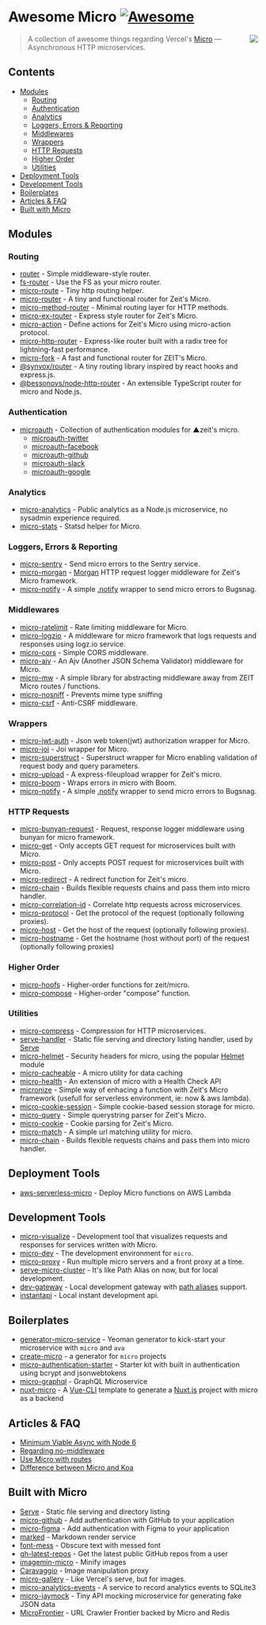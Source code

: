 # Awesome Micro [![Awesome](https://cdn.rawgit.com/sindresorhus/awesome/d7305f38d29fed78fa85652e3a63e154dd8e8829/media/badge.svg)](https://github.com/sindresorhus/awesome)

<a href="https://github.com/vercel/micro"><img align="right" src="https://camo.githubusercontent.com/67335088cb7b156fb779f6d60635e70780efe714/68747470733a2f2f636c6475702e636f6d2f4a446d6d4858337568462e737667" /></a>

> A collection of awesome things regarding Vercel's [Micro](https://github.com/zeit/micro) — Asynchronous HTTP microservices.

## Contents

- [Modules](#modules)
  - [Routing](#routing)
  - [Authentication](#authentication)
  - [Analytics](#analytics)
  - [Loggers, Errors & Reporting](#loggers-errors--reporting)
  - [Middlewares](#middlewares)
  - [Wrappers](#wrappers)
  - [HTTP Requests](#http-requests)
  - [Higher Order](#higher-order)
  - [Utilities](#utilities)
- [Deployment Tools](#deployment-tools)
- [Development Tools](#development-tools)
- [Boilerplates](#boilerplates)
- [Articles & FAQ](#articles--faq)
- [Built with Micro](#built-with-micro)

## Modules

### Routing

- [router](https://github.com/pillarjs/router) - Simple middleware-style router.
- [fs-router](https://github.com/jesseditson/fs-router) - Use the FS as your micro router.
- [micro-route](https://github.com/dotcypress/micro-route) - Tiny http routing helper.
- [micro-router](https://github.com/pedronauck/micro-router) - A tiny and functional router for Zeit's Micro.
- [micro-method-router](https://github.com/jamo/micro-method-router) - Minimal routing layer for HTTP methods.
- [micro-ex-router](https://github.com/Masquerade-Circus/micro-ex-router) - Express style router for Zeit's Micro.
- [micro-action](https://github.com/zhaoyao91/micro-action) - Define actions for Zeit's Micro using micro-action protocol.
- [micro-http-router](https://github.com/protocol114/micro-http-router) - Express-like router built with a radix tree for lightning-fast performance.
- [micro-fork](https://github.com/amio/micro-fork) - A fast and functional router for ZEIT's Micro.
- [@synvox/router](https://github.com/Synvox/router) - A tiny routing library inspired by react hooks and express.js.
- [@bessonovs/node-http-router](https://github.com/Bessonov/node-http-router) - An extensible TypeScript router for micro and Node.js.

### Authentication

- [microauth](https://github.com/microauth) - Collection of authentication modules for ▲zeit's micro.
  - [microauth-twitter](https://github.com/microauth/microauth-twitter)
  - [microauth-facebook](https://github.com/microauth/microauth-facebook)
  - [microauth-github](https://github.com/microauth/microauth-github)
  - [microauth-slack](https://github.com/microauth/microauth-slack)
  - [microauth-google](https://github.com/microauth/microauth-google)

### Analytics

- [micro-analytics](https://github.com/mxstbr/micro-analytics) - Public analytics as a Node.js microservice, no sysadmin experience required.
- [micro-stats](https://github.com/dotcypress/micro-stats) - Statsd helper for Micro.

### Loggers, Errors & Reporting

- [micro-sentry](https://github.com/tanmulabs/micro-sentry) - Send micro errors to the Sentry service.
- [micro-morgan](https://github.com/nickcis/micro-morgan) - [Morgan](https://github.com/expressjs/morgan) HTTP request logger middleware for Zeit's Micro framework.
- [micro-notify](https://github.com/pauldariye/micro-notify) - A simple [.notify](https://github.com/bugsnag/bugsnag-js) wrapper to send micro errors to Bugsnag.

### Middlewares

- [micro-ratelimit](https://github.com/dotcypress/micro-ratelimit) - Rate limiting middleware for Micro.
- [micro-logzio](https://github.com/littledumb/micro-logzio) - A middleware for micro framework that logs requests and responses using logz.io service.
- [micro-cors](https://github.com/possibilities/micro-cors) - Simple CORS middleware.
- [micro-ajv](https://github.com/igat64/micro-ajv) - An Ajv (Another JSON Schema Validator) middleware for Micro.
- [micro-mw](https://github.com/mhamann/micro-mw) - A simple library for abstracting middleware away from ZEIT Micro routes / functions.
- [micro-nosniff](https://github.com/GaiAma/micro-nosniff) - Prevents mime type sniffing
- [micro-csrf](https://github.com/fourcube/micro-csrf) - Anti-CSRF middleware.

### Wrappers

- [micro-jwt-auth](https://github.com/kandros/micro-jwt-auth) - Json web token(jwt) authorization wrapper for Micro.
- [micro-joi](https://github.com/stearm/micro-joi) - Joi wrapper for Micro.
- [micro-superstruct](https://github.com/brandon93s/micro-superstruct) - Superstruct wrapper for Micro enabling validation of request body and query parameters.
- [micro-upload](https://github.com/julianduque/micro-upload) - A express-fileupload wrapper for Zeit's micro.
- [micro-boom](https://github.com/onbjerg/micro-boom) - Wraps errors in micro with Boom.
- [micro-notify](https://github.com/pauldariye/micro-notify) - A simple [.notify](https://github.com/bugsnag/bugsnag-js) wrapper to send micro errors to Bugsnag.

### HTTP Requests
- [micro-bunyan-request](https://github.com/maximeshr/micro-bunyan-request) - Request, response logger middleware using bunyan for micro framework.
- [micro-get](https://github.com/romuloalves/micro-get) - Only accepts GET request for microservices built with Micro.
- [micro-post](https://github.com/romuloalves/micro-post) - Only accepts POST request for microservices built with Micro.
- [micro-redirect](https://github.com/timReynolds/micro-redirect) - A redirect function for Zeit's micro.
- [micro-chain](https://github.com/dimapaloskin/micro-chain) - Builds flexible requests chains and pass them into micro handler.
- [micro-correlation-id](https://github.com/tafarij/micro-correlation-id) - Correlate http requests across microservices.
- [micro-protocol](https://github.com/cprecioso/micro-protocol) - Get the protocol of the request (optionally following proxies).
- [micro-host](https://github.com/cprecioso/micro-host) - Get the host of the request (optionally following proxies).
- [micro-hostname](https://github.com/cprecioso/micro-hostname) - Get the hostname (host without port) of the request (optionally following proxies)

### Higher Order

- [micro-hoofs](https://github.com/KaleoSoftware/micro-hoofs) - Higher-order functions for zeit/micro.
- [micro-compose](https://github.com/microauth/micro-compose) - Higher-order "compose" function.

### Utilities

- [micro-compress](https://github.com/joakimbeng/micro-compress) - Compression for HTTP microservices.
- [serve-handler](https://github.com/zeit/serve-handler) - Static file serving and directory listing handler, used by [Serve](https://github.com/zeit/serve)
- [micro-helmet](https://github.com/goto-bus-stop/micro-helmet) - Security headers for micro, using the popular [Helmet](https://www.npmjs.com/package/helmet) module
- [micro-cacheable](https://github.com/fmiras/micro-cacheable) - A micro utility for data caching
- [micro-health](https://github.com/fmiras/micro-health) - An extension of micro with a Health Check API
- [micronize](https://github.com/nickcis/micronize) - Simple way of enhacing a function with Zeit's Micro framework (usefull for serverless environment, ie: now & aws lambda).
- [micro-cookie-session](https://github.com/billymoon/micro-cookie-session) - Simple cookie-based session storage for micro.
- [micro-query](https://github.com/nerdify/micro-query) - Simple querystring parser for Zeit's Micro.
- [micro-cookie](https://github.com/zakjholt/micro-cookie) - Cookie parsing for Zeit's Micro.
- [micro-match](https://github.com/nblackburn/micro-match) -  A simple url matching utility for micro.
- [micro-chain](https://github.com/dimapaloskin/micro-chain) - Builds flexible requests chains and pass them into micro handler.


## Deployment Tools

- [aws-serverless-micro](https://github.com/nathancahill/aws-serverless-micro) - Deploy Micro functions on AWS Lambda


## Development Tools

- [micro-visualize](https://github.com/onbjerg/micro-visualize) - Development tool that visualizes requests and responses for services written with Micro.
- [micro-dev](https://github.com/zeit/micro-dev) - The development environment for `micro`.
- [micro-proxy](https://github.com/zeit/micro-proxy) - Run multiple micro servers and a front proxy at a time.
- [serve-micro-cluster](https://github.com/tylersnyder/serve-micro-cluster) - It's like Path Alias on now, but for local development.
- [dev-gateway](https://github.com/dimapaloskin/dev-gateway) - Local development gateway with [path aliases](https://zeit.co/docs/features/path-aliases) support.
- [instantapi](https://github.com/martinstarman/instantapi) - Local instant development api.


## Boilerplates

- [generator-micro-service](https://github.com/vadimdemedes/generator-micro-service) - Yeoman generator to kick-start your microservice with `micro` and `ava`
- [create-micro](https://github.com/romuloalves/create-micro) - a generator for `micro` projects
- [micro-authentication-starter](https://github.com/littleStudent/micro-authentication-starter) - Starter kit with built in authentication using bcrypt and jsonwebtokens
- [micro-graphql](https://github.com/hyperfuse/micro-graphql) - GraphQL Microservice
- [nuxt-micro](https://github.com/nuxt-community/micro-template) - A [Vue-CLI](https://github.com/vuejs/vue-cli) template to generate a [Nuxt.js](https://github.com/nuxt/nuxt.js) project with micro as a backend


## Articles & FAQ

- [Minimum Viable Async with Node 6](https://gist.github.com/rauchg/8199de60db48026a6670620a1c33b700)
- [Regarding no-middleware](https://github.com/vercel/micro/issues/8)
- [Use Micro with routes](https://github.com/vercel/micro/issues/16#issuecomment-193518395)
- [Difference between Micro and Koa](https://github.com/vercel/micro/issues/309#issuecomment-332503863)


## Built with Micro

- [Serve](https://github.com/vercel/serve) - Static file serving and directory listing
- [micro-github](https://github.com/mxstbr/micro-github) - Add authentication with GitHub to your application
- [micro-figma](https://github.com/jongold/micro-figma) - Add authentication with Figma to your application
- [marked](https://github.com/amio/marked) - Markdown render service
- [font-mess](https://github.com/amio/font-mess) - Obscure text with messed font
- [gh-latest-repos](https://github.com/sindresorhus/gh-latest-repos) - Get the latest public GitHub repos from a user
- [imagemin-micro](https://github.com/imagemin/imagemin-micro) - Minify images
- [Caravaggio](https://gitlab.com/ramiel/caravaggio) - Image manipulation proxy
- [micro-gallery](https://github.com/andreasmcdermott/micro-gallery) - Like Vercel's serve, but for images.
- [micro-analytics-events](https://github.com/HugoDF/micro-analytics-events) - A service to record analytics events to SQLite3
- [micro-jaymock](https://github.com/Meeshkan/micro-jaymock) - Tiny API mocking microservice for generating fake JSON data
- [MicroFrontier](https://github.com/adileo/MicroFrontier) - URL Crawler Frontier backed by Micro and Redis
